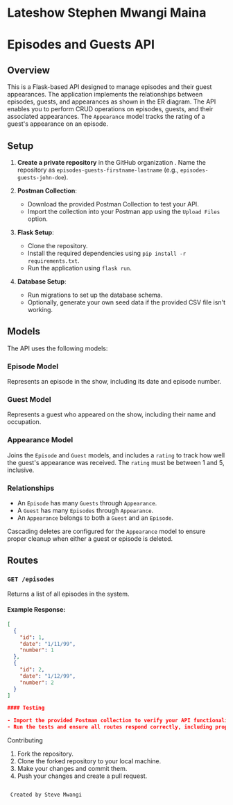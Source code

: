 # Lateshow Stephen Mwangi Maina

# Episodes and Guests API

## Overview
This is a Flask-based API designed to manage episodes and their guest appearances. The application implements the relationships between episodes, guests, and appearances as shown in the ER diagram. The API enables you to perform CRUD operations on episodes, guests, and their associated appearances. The `Appearance` model tracks the rating of a guest's appearance on an episode.

## Setup

1. **Create a private repository** in the GitHub organization . Name the repository as `episodes-guests-firstname-lastname` (e.g., `episodes-guests-john-doe`).

2. **Postman Collection**:
   - Download the provided Postman Collection to test your API.
   - Import the collection into your Postman app using the `Upload Files` option.

3. **Flask Setup**: 
   - Clone the repository.
   - Install the required dependencies using `pip install -r requirements.txt`.
   - Run the application using `flask run`.

4. **Database Setup**:
   - Run migrations to set up the database schema.
   - Optionally, generate your own seed data if the provided CSV file isn't working.

## Models

The API uses the following models:

### Episode Model
Represents an episode in the show, including its date and episode number.

### Guest Model
Represents a guest who appeared on the show, including their name and occupation.

### Appearance Model
Joins the `Episode` and `Guest` models, and includes a `rating` to track how well the guest's appearance was received. The `rating` must be between 1 and 5, inclusive.

### Relationships
- An `Episode` has many `Guests` through `Appearance`.
- A `Guest` has many `Episodes` through `Appearance`.
- An `Appearance` belongs to both a `Guest` and an `Episode`.

Cascading deletes are configured for the `Appearance` model to ensure proper cleanup when either a guest or episode is deleted.

## Routes

### `GET /episodes`
Returns a list of all episodes in the system.

#### Example Response:
```json
[
  {
    "id": 1,
    "date": "1/11/99",
    "number": 1
  },
  {
    "id": 2,
    "date": "1/12/99",
    "number": 2
  }
]

#### Testing

- Import the provided Postman collection to verify your API functionality.
- Run the tests and ensure all routes respond correctly, including proper validation of the rating field.

```

Contributing

1. Fork the repository.
2. Clone the forked repository to your local machine.
3. Make your changes and commit them.
4. Push your changes and create a pull request.

```

 Created by Steve Mwangi




